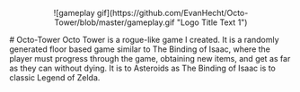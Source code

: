 <p align="center">
![gameplay gif](https://github.com/EvanHecht/Octo-Tower/blob/master/gameplay.gif "Logo Title Text 1")
</p>
# Octo-Tower
Octo Tower is a rogue-like game I created. It is a randomly generated floor based game similar to The Binding of Isaac, where the player must progress through the game, obtaining new items, and get as far as they can without dying. It is to Asteroids as The Binding of Isaac is to classic Legend of Zelda.
